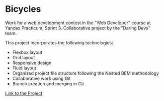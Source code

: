 # Bicycles
Work for a web development contest in the "Web Developer" course at Yandex Practicum, Sprint 3. Collaborative project by the "Daring Devs" team.

This project incorporates the following technologies:

- Flexbox layout
- Grid layout
- Responsive design
- Fluid layout
- Organized project file structure following the Nested BEM methodology
- Collaborative work using Git
- Branch creation and merging in Git

[Link to the Project](https://danakun.github.io/competition/index)
